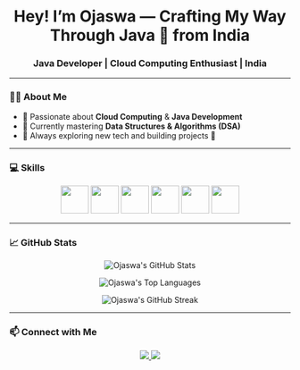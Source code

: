 <h1 align="center">Hey! I’m Ojaswa — Crafting My Way Through Java 🚀 from India</h1>
<h3 align="center">Java Developer | Cloud Computing Enthusiast | India</h3>

---

### 👨‍💻 About Me
- 🔹 Passionate about **Cloud Computing** & **Java Development**
- 🔹 Currently mastering **Data Structures & Algorithms (DSA)**
- 🔹 Always exploring new tech and building projects 🚀

---

### 💻 Skills
<div align="center">
  <img src="https://cdn.jsdelivr.net/gh/devicons/devicon/icons/java/java-original.svg" height="50" />
  <img src="https://cdn.jsdelivr.net/gh/devicons/devicon/icons/html5/html5-original.svg" height="50" />
  <img src="https://cdn.jsdelivr.net/gh/devicons/devicon/icons/css3/css3-original.svg" height="50" />
  <img src="https://cdn.jsdelivr.net/gh/devicons/devicon/icons/python/python-original.svg" height="50" />
  <img src="https://cdn.jsdelivr.net/gh/devicons/devicon/icons/git/git-original.svg" height="50" />
  <img src="https://cdn.jsdelivr.net/gh/devicons/devicon/icons/vscode/vscode-original.svg" height="50" />
</div>

</div>

---
### 📈 GitHub Stats
<p align="center">
  <!-- Total GitHub Stats -->
  <img src="https://github-readme-stats.vercel.app/api?username=ojaswa072&show_icons=true&count_private=true&theme=dark" alt="Ojaswa's GitHub Stats" />
</p>

<p align="center">
  <!-- Top Languages -->
  <img src="https://github-readme-stats.vercel.app/api/top-langs/?username=ojaswa072&langs_count=5&layout=compact&theme=dark" alt="Ojaswa's Top Languages" />
</p>

<p align="center">
  <!-- GitHub Streak -->
  <img src="https://github-readme-streak-stats.herokuapp.com/?user=ojaswa072&theme=dark" alt="Ojaswa's GitHub Streak" />
</p>


---

### 📫 Connect with Me
<p align="center">
  <a href="https://www.linkedin.com/in/ojaswa07">
    <img src="https://img.shields.io/badge/LinkedIn-0077B5?style=for-the-badge&logo=linkedin&logoColor=white" />
  </a>
    <a href="https://www.instagram.com/ojaswa_072">
    <img src="https://img.shields.io/badge/Instagram-E4405F?style=for-the-badge&logo=instagram&logoColor=white" />
  </a>
</p>
